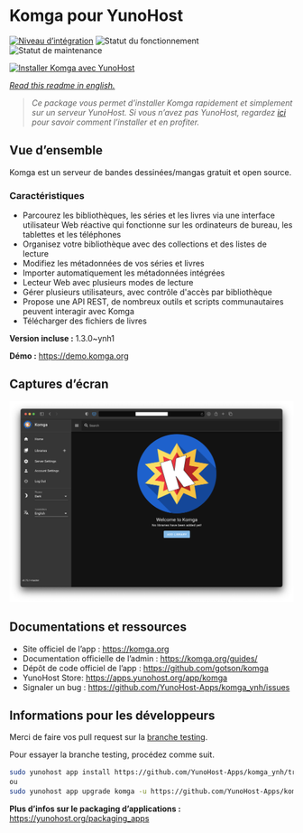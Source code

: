 <!--
N.B.: This README was automatically generated by https://github.com/YunoHost/apps/tree/master/tools/readme_generator
It shall NOT be edited by hand.
-->

# Komga pour YunoHost

[![Niveau d’intégration](https://dash.yunohost.org/integration/komga.svg)](https://dash.yunohost.org/appci/app/komga) ![Statut du fonctionnement](https://ci-apps.yunohost.org/ci/badges/komga.status.svg) ![Statut de maintenance](https://ci-apps.yunohost.org/ci/badges/komga.maintain.svg)

[![Installer Komga avec YunoHost](https://install-app.yunohost.org/install-with-yunohost.svg)](https://install-app.yunohost.org/?app=komga)

*[Read this readme in english.](./README.md)*

> *Ce package vous permet d’installer Komga rapidement et simplement sur un serveur YunoHost.
Si vous n’avez pas YunoHost, regardez [ici](https://yunohost.org/#/install) pour savoir comment l’installer et en profiter.*

## Vue d’ensemble

Komga est un serveur de bandes dessinées/mangas gratuit et open source.

### Caractéristiques

- Parcourez les bibliothèques, les séries et les livres via une interface utilisateur Web réactive qui fonctionne sur les ordinateurs de bureau, les tablettes et les téléphones
- Organisez votre bibliothèque avec des collections et des listes de lecture
- Modifiez les métadonnées de vos séries et livres
- Importer automatiquement les métadonnées intégrées
- Lecteur Web avec plusieurs modes de lecture
- Gérer plusieurs utilisateurs, avec contrôle d'accès par bibliothèque
- Propose une API REST, de nombreux outils et scripts communautaires peuvent interagir avec Komga
- Télécharger des fichiers de livres

**Version incluse :** 1.3.0~ynh1

**Démo :** https://demo.komga.org

## Captures d’écran

![Capture d’écran de Komga](./doc/screenshots/home.png)

## Documentations et ressources

* Site officiel de l’app : <https://komga.org>
* Documentation officielle de l’admin : <https://komga.org/guides/>
* Dépôt de code officiel de l’app : <https://github.com/gotson/komga>
* YunoHost Store: <https://apps.yunohost.org/app/komga>
* Signaler un bug : <https://github.com/YunoHost-Apps/komga_ynh/issues>

## Informations pour les développeurs

Merci de faire vos pull request sur la [branche testing](https://github.com/YunoHost-Apps/komga_ynh/tree/testing).

Pour essayer la branche testing, procédez comme suit.

``` bash
sudo yunohost app install https://github.com/YunoHost-Apps/komga_ynh/tree/testing --debug
ou
sudo yunohost app upgrade komga -u https://github.com/YunoHost-Apps/komga_ynh/tree/testing --debug
```

**Plus d’infos sur le packaging d’applications :** <https://yunohost.org/packaging_apps>